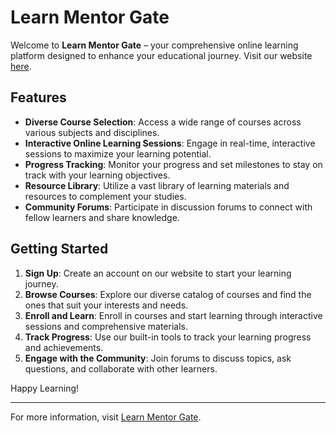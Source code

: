 # Learn Mentor Gate

Welcome to **Learn Mentor Gate** – your comprehensive online learning platform designed to enhance your educational journey. Visit our website [here](https://learn-mentor-gate.web.app/).

## Features

- **Diverse Course Selection**: Access a wide range of courses across various subjects and disciplines.
- **Interactive Online Learning Sessions**: Engage in real-time, interactive sessions to maximize your learning potential.
- **Progress Tracking**: Monitor your progress and set milestones to stay on track with your learning objectives.
- **Resource Library**: Utilize a vast library of learning materials and resources to complement your studies.
- **Community Forums**: Participate in discussion forums to connect with fellow learners and share knowledge.

## Getting Started

1. **Sign Up**: Create an account on our website to start your learning journey.
2. **Browse Courses**: Explore our diverse catalog of courses and find the ones that suit your interests and needs.
3. **Enroll and Learn**: Enroll in courses and start learning through interactive sessions and comprehensive materials.
4. **Track Progress**: Use our built-in tools to track your learning progress and achievements.
5. **Engage with the Community**: Join forums to discuss topics, ask questions, and collaborate with other learners.


Happy Learning!

---

For more information, visit [Learn Mentor Gate](https://learn-mentor-gate.web.app/).

